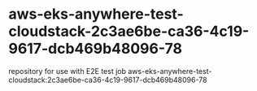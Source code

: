 # aws-eks-anywhere-test-cloudstack-2c3ae6be-ca36-4c19-9617-dcb469b48096-78
repository for use with E2E test job aws-eks-anywhere-test-cloudstack:2c3ae6be-ca36-4c19-9617-dcb469b48096-78
